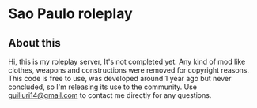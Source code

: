 # Sao Paulo roleplay

## About this
 
Hi, this is my roleplay server, It's not completed yet. Any kind of mod like clothes, weapons and constructions were removed for copyright reasons. This code is free to use, was developed around 1 year ago but never concluded, so I'm releasing its use to the community. Use guiliuri14@gmail.com to contact me directly for any questions.
